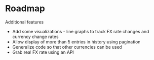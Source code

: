 # Roadmap

Additional features

- Add some visualizations - line graphs to track FX rate changes and currency change rates
- Allow display of more than 5 entries in history using pagination
- Generalize code so that other currencies can be used
- Grab real FX rate using an API